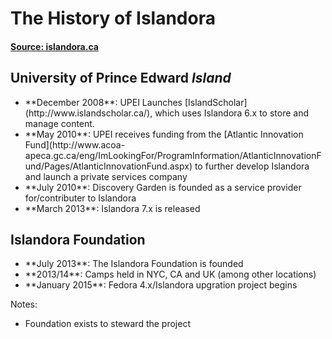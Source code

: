<!-- .slide: data-background="http://i.giphy.com/BYv467aAFGHHG.gif" -->
# The History of Islandora
#### [Source: islandora.ca](http://islandora.ca/timeline)


## University of Prince Edward _Island_

- <!-- .element: class="fragment" --> **December 2008**: UPEI Launches [IslandScholar](http://www.islandscholar.ca/), which uses Islandora 6.x to store and manage content. 
- <!-- .element: class="fragment" --> **May 2010**: UPEI receives funding from the [Atlantic Innovation Fund](http://www.acoa-apeca.gc.ca/eng/ImLookingFor/ProgramInformation/AtlanticInnovationFund/Pages/AtlanticInnovationFund.aspx) to further develop Islandora and launch a private services company
- <!-- .element: class="fragment" --> **July 2010**: Discovery Garden is founded as a service provider for/contributer to Islandora
- <!-- .element: class="fragment" --> **March 2013**: Islandora 7.x is released


## Islandora Foundation

- <!-- .element: class="fragment" --> **July 2013**: The Islandora Foundation is founded
- <!-- .element: class="fragment" --> **2013/14**: Camps held in NYC, CA and UK (among other locations)
- <!-- .element: class="fragment" --> **January 2015**: Fedora 4.x/Islandora upgration project begins

Notes:

- Foundation exists to steward the project
